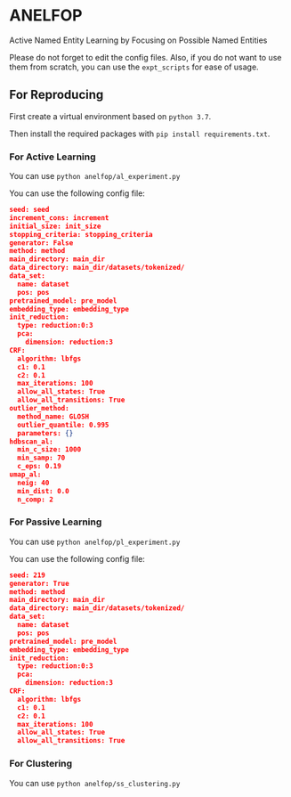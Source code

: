 # ANELFOP
Active Named Entity Learning by Focusing on Possible Named Entities

Please do not forget to edit the config files. Also, if you do not want to use them from scratch, you can use the `expt_scripts` for ease of usage.

## For Reproducing

First create a virtual environment based on `python 3.7`.

Then install the required packages with `pip install requirements.txt`.

### For Active Learning
You can use `python anelfop/al_experiment.py`

You can use the following config file:
```json
seed: seed
increment_cons: increment
initial_size: init_size
stopping_criteria: stopping_criteria
generator: False
method: method
main_directory: main_dir
data_directory: main_dir/datasets/tokenized/
data_set:
  name: dataset
  pos: pos
pretrained_model: pre_model
embedding_type: embedding_type
init_reduction:
  type: reduction:0:3
  pca:
    dimension: reduction:3
CRF:
  algorithm: lbfgs
  c1: 0.1
  c2: 0.1
  max_iterations: 100
  allow_all_states: True
  allow_all_transitions: True
outlier_method:
  method_name: GLOSH
  outlier_quantile: 0.995
  parameters: {}
hdbscan_al:
  min_c_size: 1000
  min_samp: 70
  c_eps: 0.19
umap_al:
  neig: 40
  min_dist: 0.0
  n_comp: 2
```

### For Passive Learning
You can use `python anelfop/pl_experiment.py`

You can use the following config file:
```json
seed: 219
generator: True
method: method
main_directory: main_dir
data_directory: main_dir/datasets/tokenized/
data_set:
  name: dataset
  pos: pos
pretrained_model: pre_model
embedding_type: embedding_type
init_reduction:
  type: reduction:0:3
  pca:
    dimension: reduction:3
CRF:
  algorithm: lbfgs
  c1: 0.1
  c2: 0.1
  max_iterations: 100
  allow_all_states: True
  allow_all_transitions: True
```

### For Clustering
You can use `python anelfop/ss_clustering.py`
